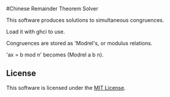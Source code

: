 #Chinese Remainder Theorem Solver

This software produces solutions to simultaneous congruences.

Load it with ghci to use.

Congruences are stored as 'Modrel's, or modulus relations.

'ax = b mod n' becomes (Modrel a b n).

## License

This software is licensed under the [MIT License](LICENSE).
